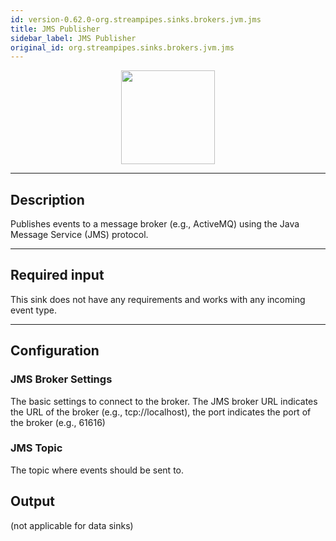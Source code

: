 ```yaml
---
id: version-0.62.0-org.streampipes.sinks.brokers.jvm.jms
title: JMS Publisher
sidebar_label: JMS Publisher
original_id: org.streampipes.sinks.brokers.jvm.jms
---
```




<p align="center"> 
    <img src="/docs/img/pipeline-elements/org.streampipes.sinks.brokers.jvm.jms/icon.png" width="150px;" class="pe-image-documentation"/>
</p>

***

## Description

Publishes events to a message broker (e.g., ActiveMQ) using the Java Message Service (JMS) protocol.

***

## Required input

This sink does not have any requirements and works with any incoming event type.

***

## Configuration

### JMS Broker Settings

The basic settings to connect to the broker. 
The JMS broker URL indicates the URL of the broker (e.g., tcp://localhost), the port indicates the port of the broker
 (e.g., 61616)


### JMS Topic

The topic where events should be sent to.

## Output

(not applicable for data sinks)
